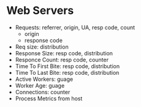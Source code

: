 # Web Servers

* Requests: referrer, origin, UA, resp code, count
  * origin
  * response code
* Req size: distribution
* Response Size: resp code, distribution
* Responce Count: resp code, counter
* Time To First Bite: resp code, distribution
* Time To Last Bite: resp code, distribution
* Active Workers: guage
* Worker Age: guage
* Connections:  counter
* Process Metrics from host
